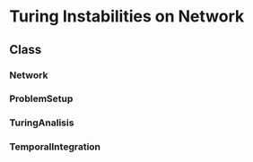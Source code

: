 # Turing Instabilities on Network
## Class
### Network
### ProblemSetup
### TuringAnalisis
### TemporalIntegration
